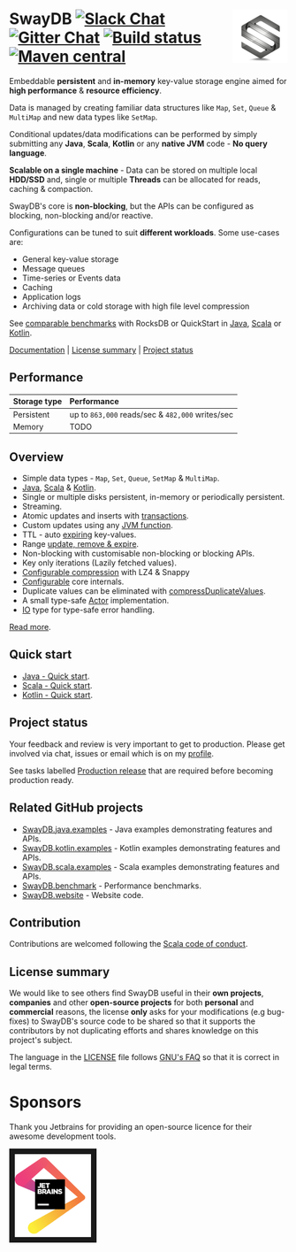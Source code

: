 # <img src="docs/logo.png" align = "right"/> SwayDB [![Slack Chat][slack-badge]][slack-link] [![Gitter Chat][gitter-badge]][gitter-link] [![Build status][build-badge]][build-link] [![Maven central][maven-badge]][maven-link]

[gitter-badge]: https://badges.gitter.im/Join%20Chat.svg
[gitter-link]: https://gitter.im/SwayDB-chat/Lobby

[slack-badge]: https://img.shields.io/badge/slack-join%20chat-e01563.svg
[slack-link]: https://join.slack.com/t/swaydb/shared_invite/enQtNzI1NzM1NTA0NzQxLTJiNjRhMDg2NGQ3YzBkNGMxZGRmODlkN2M3MWEwM2U2NWY1ZmU5OWEyYTgyN2ZhYjlhNjdlZTM3YWJjMGZmNzQ

[maven-badge]: https://img.shields.io/maven-central/v/io.swaydb/swaydb_2.12.svg
[maven-link]: https://search.maven.org/search?q=g:io.swaydb%20AND%20a:swaydb_2.12

[build-badge]: https://github.com/simerplaha/SwayDB/workflows/Build/badge.svg
[build-link]: https://github.com/simerplaha/SwayDB/actions

Embeddable **persistent** and **in-memory** key-value storage engine aimed for **high performance** & **resource efficiency**.

Data is managed by creating familiar data structures like `Map`, `Set`, `Queue` & `MultiMap` and new data types like `SetMap`. 
  
Conditional updates/data modifications can be performed by simply submitting any **Java**, **Scala**, **Kotlin** or any 
**native JVM** code - **No query language**.

__Scalable on a single machine__ - Data can be stored on multiple local __HDD/SSD__ and, single or multiple __Threads__ 
can be allocated for reads, caching & compaction.

SwayDB's core is **non-blocking**, but the APIs can be configured as blocking, non-blocking and/or reactive.   

Configurations can be tuned to suit **different workloads**. Some use-cases are:
- General key-value storage
- Message queues
- Time-series or Events data
- Caching
- Application logs
- Archiving data or cold storage with high file level compression

See [comparable benchmarks](http://swaydb.io/benchmarks/rocksdb/?language=scala/) with RocksDB or QuickStart in 
[Java](http://swaydb.io/quick-start/?language=java&starter=functionsOff), [Scala](http://swaydb.io/quick-start/?language=scala&starter=functionsOff) 
or [Kotlin](https://github.com/simerplaha/SwayDB.kotlin.examples/blob/master/src/main/kotlin/quickstart/QuickStartMapSimple.kt).

[Documentation](http://swaydb.io) | [License summary](#license-summary) | [Project status](#Project-status)

## Performance

| Storage  type  | Performance                               
|:---------------|:------------------------------------------------------
| Persistent     | up to `863,000` reads/sec & `482,000` writes/sec                 
| Memory         | TODO                


## Overview

- Simple data types - `Map`, `Set`, `Queue`, `SetMap` & `MultiMap`.
- [Java](http://swaydb.io/quick-start/?language=java&starter=functionsOff), [Scala](http://swaydb.io/quick-start/?language=scala&starter=functionsOff) & [Kotlin](https://github.com/simerplaha/SwayDB.kotlin.examples).
- Single or multiple disks persistent, in-memory or periodically persistent.
- Streaming.
- Atomic updates and inserts with [transactions](http://swaydb.io/api/write/transaction/?language=scala/).
- Custom updates using any [JVM function](http://www.swaydb.io/api/write/registerFunction/).
- TTL - auto [expiring](http://www.swaydb.io/api/write/expire/) key-values.
- Range [update, remove & expire](http://www.swaydb.io/api/write/update-range/).
- Non-blocking with customisable non-blocking or blocking APIs.
- Key only iterations (Lazily fetched values).
- [Configurable compression](http://swaydb.io/configuring-levels/compressionStrategy/?language=scala/) with LZ4 & Snappy
- [Configurable](http://www.swaydb.io/configuring-levels/) core internals.
- Duplicate values can be eliminated with [compressDuplicateValues](http://www.swaydb.io/configuring-levels/compressDuplicateValues/).
- A small type-safe [Actor](http://swaydb.io/actor/?language=scala/) implementation.
- [IO](http://swaydb.io/io/?language=scala/) type for type-safe error handling. 

[Read more](http://swaydb.io/).

## Quick start

- [Java - Quick start](http://swaydb.io/quick-start/?language=java&starter=functionsOff).
- [Scala - Quick start](http://swaydb.io/quick-start/?language=scala&starter=functionsOff).
- [Kotlin - Quick start](https://github.com/simerplaha/SwayDB.kotlin.examples/blob/master/src/main/kotlin/quickstart/QuickStartMapSimple.kt).

## Project status 
Your feedback and review is very important to get to production. Please get involved via
chat, issues or email which is on my [profile](https://github.com/simerplaha). 

See tasks labelled [Production release](https://github.com/simerplaha/SwayDB/labels/Production%20release) that are 
required before becoming production ready. 

## Related GitHub projects
- [SwayDB.java.examples](https://github.com/simerplaha/SwayDB.java.examples) - Java examples demonstrating features and APIs.
- [SwayDB.kotlin.examples](https://github.com/simerplaha/SwayDB.kotlin.examples) - Kotlin examples demonstrating features and APIs.
- [SwayDB.scala.examples](https://github.com/simerplaha/SwayDB.scala.examples) - Scala examples demonstrating features and APIs.
- [SwayDB.benchmark](https://github.com/simerplaha/SwayDB.benchmark) - Performance benchmarks.
- [SwayDB.website](https://github.com/simerplaha/SwayDB.website) - Website code.

## Contribution
Contributions are welcomed following the [Scala code of conduct](https://www.scala-lang.org/conduct/).

## License summary

We would like to see others find SwayDB useful in their **own projects**, **companies** and other **open-source projects** 
for both **personal** and **commercial** reasons, the license **only** asks for your modifications (e.g bug-fixes) 
to SwayDB's source code to be shared so that it supports the contributors by not duplicating efforts and shares knowledge on
this project's subject.

The language in the [LICENSE](/LICENSE.md) file follows [GNU's FAQ](https://www.gnu.org/licenses/gpl-faq.en.html#GPLIncompatibleLibs)
so that it is correct in legal terms.

# Sponsors
Thank you Jetbrains for providing an open-source licence for their awesome development tools. 

<a href="https://www.jetbrains.com/?from=SwayDB" target="_blank"><img src="/docs/jetbrains.png" 
alt="Jetbrains support" height="150" border="10" /></a>
